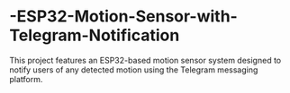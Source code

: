 # -ESP32-Motion-Sensor-with-Telegram-Notification
This project features an ESP32-based motion sensor system designed to notify users of any detected motion using the Telegram messaging platform.
